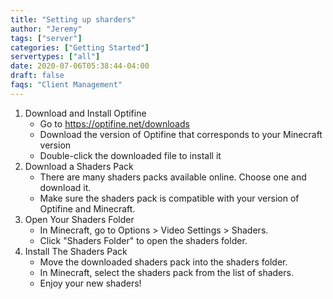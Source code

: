 ```yaml
---
title: "Setting up sharders"
author: "Jeremy"
tags: ["server"]
categories: ["Getting Started"]
servertypes: ["all"]
date: 2020-07-06T05:38:44-04:00
draft: false
faqs: "Client Management"
---
```


1. Download and Install Optifine
   - Go to https://optifine.net/downloads
   - Download the version of Optifine that corresponds to your Minecraft version
   - Double-click the downloaded file to install it
2. Download a Shaders Pack
   - There are many shaders packs available online. Choose one and download it.
   - Make sure the shaders pack is compatible with your version of Optifine and Minecraft.
3. Open Your Shaders Folder
   - In Minecraft, go to Options > Video Settings > Shaders.
   - Click "Shaders Folder" to open the shaders folder.
4. Install The Shaders Pack
   - Move the downloaded shaders pack into the shaders folder.
   - In Minecraft, select the shaders pack from the list of shaders.
   - Enjoy your new shaders!


